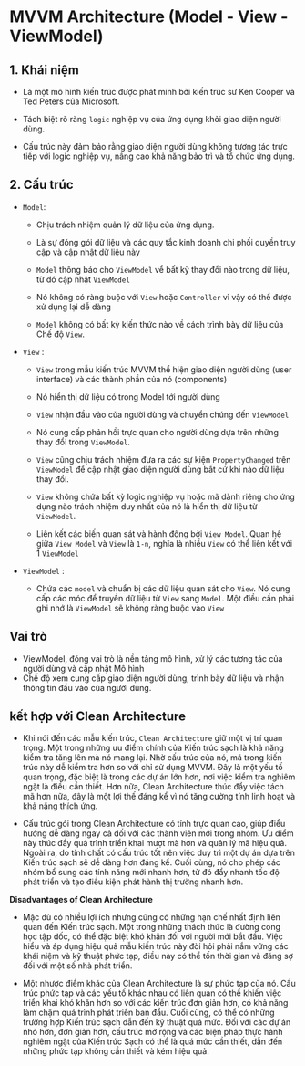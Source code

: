 # MVVM Architecture (Model - View - ViewModel)

## 1. Khái niệm

- Là một mô hình kiến ​​trúc được phát minh bởi kiến ​​trúc sư Ken Cooper và Ted Peters của Microsoft.

- Tách biệt rõ ràng `logic` nghiệp vụ của ứng dụng khỏi giao diện người dùng.

- Cấu trúc này đảm bảo rằng giao diện người dùng không tương tác trực tiếp với logic nghiệp vụ, nâng cao khả năng bảo trì và tổ chức ứng dụng.

## 2. Cấu trúc

- `Model`:

  - Chịu trách nhiệm quản lý dữ liệu của ứng dụng.

  - Là sự đóng gói dữ liệu và các quy tắc kinh doanh chi phối quyền truy cập và cập nhật dữ liệu này
  - `Model` thông báo cho `ViewModel` về bất kỳ thay đổi nào trong dữ liệu, từ đó cập nhật `ViewModel`
  - Nó không có ràng buộc với `View` hoặc `Controller` vì vậy có thể được xử dụng lại dễ dàng
  - `Model` không có bất kỳ kiến ​​thức nào về cách trình bày dữ liệu của Chế độ `View`.

- `View` :

  - `View` trong mẫu kiến ​​trúc MVVM thể hiện giao diện người dùng (user interface) và các thành phần của nó (components)
  - Nó hiển thị dữ liệu có trong Model tới người dùng
  - `View` nhận đầu vào của người dùng và chuyển chúng đến `ViewModel`
  - Nó cung cấp phản hồi trực quan cho người dùng dựa trên những thay đổi trong `ViewModel`.
  - `View` cũng chịu trách nhiệm đưa ra các sự kiện `PropertyChanged` trên `ViewModel` để cập nhật giao diện người dùng bất cứ khi nào dữ liệu thay đổi.

  - `View` không chứa bất kỳ logic nghiệp vụ hoặc mã dành riêng cho ứng dụng nào trách nhiệm duy nhất của nó là hiển thị dữ liệu từ `ViewModel`.

  - Liên kết các biến quan sát và hành động bởi `View Model`. Quan hệ giữa `View Model` và `View` là `1-n`, nghĩa là nhiều `View` có thể liên kết với 1 `ViewModel`

- `ViewModel` :
  - Chứa các `model` và chuẩn bị các dữ liệu quan sát cho `View`. Nó cung cấp các móc để truyền dữ liệu từ `View` sang `Model`. Một điều cần phải ghi nhớ là `ViewModel` sẽ không ràng buộc vào `View`

## Vai trò

- ViewModel, đóng vai trò là nền tảng mô hình, xử lý các tương tác của người dùng và cập nhật Mô hình
- Chế độ xem cung cấp giao diện người dùng, trình bày dữ liệu và nhận thông tin đầu vào của người dùng.

## kết hợp với Clean Architecture

- Khi nói đến các mẫu kiến ​​trúc, `Clean Architecture` giữ một vị trí quan trọng. Một trong những ưu điểm chính của Kiến trúc sạch là khả năng kiểm tra tăng lên mà nó mang lại. Nhờ cấu trúc của nó, mã trong kiến ​​trúc này dễ kiểm tra hơn so với chỉ sử dụng MVVM. Đây là một yếu tố quan trọng, đặc biệt là trong các dự án lớn hơn, nơi việc kiểm tra nghiêm ngặt là điều cần thiết. Hơn nữa, Clean Architecture thúc đẩy việc tách mã hơn nữa, đây là một lợi thế đáng kể vì nó tăng cường tính linh hoạt và khả năng thích ứng.

- Cấu trúc gói trong Clean Architecture có tính trực quan cao, giúp điều hướng dễ dàng ngay cả đối với các thành viên mới trong nhóm. Ưu điểm này thúc đẩy quá trình triển khai mượt mà hơn và quản lý mã hiệu quả. Ngoài ra, do tính chất có cấu trúc tốt nên việc duy trì một dự án dựa trên Kiến trúc sạch sẽ dễ dàng hơn đáng kể. Cuối cùng, nó cho phép các nhóm bổ sung các tính năng mới nhanh hơn, từ đó đẩy nhanh tốc độ phát triển và tạo điều kiện phát hành thị trường nhanh hơn.

**Disadvantages of Clean Architecture**

- Mặc dù có nhiều lợi ích nhưng cũng có những hạn chế nhất định liên quan đến Kiến trúc sạch. Một trong những thách thức là đường cong học tập dốc, có thể đặc biệt khó khăn đối với người mới bắt đầu. Việc hiểu và áp dụng hiệu quả mẫu kiến ​​trúc này đòi hỏi phải nắm vững các khái niệm và kỹ thuật phức tạp, điều này có thể tốn thời gian và đáng sợ đối với một số nhà phát triển.

- Một nhược điểm khác của Clean Architecture là sự phức tạp của nó. Cấu trúc phức tạp và các yếu tố khác nhau có liên quan có thể khiến việc triển khai khó khăn hơn so với các kiến ​​trúc đơn giản hơn, có khả năng làm chậm quá trình phát triển ban đầu. Cuối cùng, có thể có những trường hợp Kiến trúc sạch dẫn đến kỹ thuật quá mức. Đối với các dự án nhỏ hơn, đơn giản hơn, cấu trúc mở rộng và các biện pháp thực hành nghiêm ngặt của Kiến trúc Sạch có thể là quá mức cần thiết, dẫn đến những phức tạp không cần thiết và kém hiệu quả.
